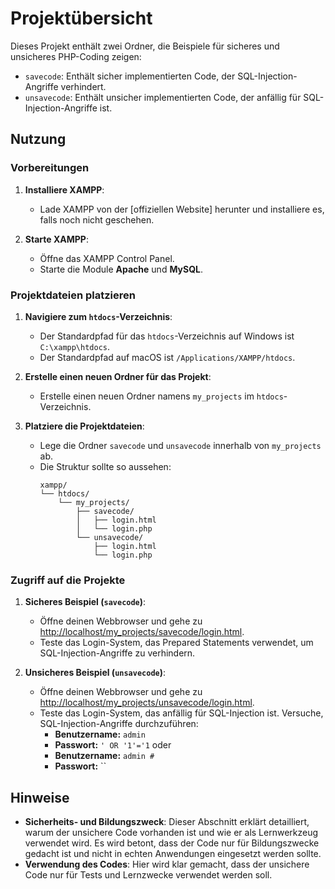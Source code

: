 # Projektübersicht

Dieses Projekt enthält zwei Ordner, die Beispiele für sicheres und unsicheres PHP-Coding zeigen:

- `savecode`: Enthält sicher implementierten Code, der SQL-Injection-Angriffe verhindert.
- `unsavecode`: Enthält unsicher implementierten Code, der anfällig für SQL-Injection-Angriffe ist.

## Nutzung

### Vorbereitungen

1. **Installiere XAMPP**:
   - Lade XAMPP von der [offiziellen Website] herunter und installiere es, falls noch nicht geschehen.

2. **Starte XAMPP**:
   - Öffne das XAMPP Control Panel.
   - Starte die Module **Apache** und **MySQL**.

### Projektdateien platzieren

1. **Navigiere zum `htdocs`-Verzeichnis**:
   - Der Standardpfad für das `htdocs`-Verzeichnis auf Windows ist `C:\xampp\htdocs`.
   - Der Standardpfad auf macOS ist `/Applications/XAMPP/htdocs`.

2. **Erstelle einen neuen Ordner für das Projekt**:
   - Erstelle einen neuen Ordner namens `my_projects` im `htdocs`-Verzeichnis.

3. **Platziere die Projektdateien**:
   - Lege die Ordner `savecode` und `unsavecode` innerhalb von `my_projects` ab.
   - Die Struktur sollte so aussehen:
     ```
     xampp/
     └── htdocs/
         └── my_projects/
             ├── savecode/
             │   ├── login.html
             │   └── login.php
             └── unsavecode/
                 ├── login.html
                 └── login.php
     ```

### Zugriff auf die Projekte

1. **Sicheres Beispiel (`savecode`)**:
   - Öffne deinen Webbrowser und gehe zu [http://localhost/my_projects/savecode/login.html](http://localhost/my_projects/savecode/login.html).
   - Teste das Login-System, das Prepared Statements verwendet, um SQL-Injection-Angriffe zu verhindern.

2. **Unsicheres Beispiel (`unsavecode`)**:
   - Öffne deinen Webbrowser und gehe zu [http://localhost/my_projects/unsavecode/login.html](http://localhost/my_projects/unsavecode/login.html).
   - Teste das Login-System, das anfällig für SQL-Injection ist. Versuche, SQL-Injection-Angriffe durchzuführen:
     - **Benutzername:** `admin`
     - **Passwort:** `' OR '1'='1`
     oder
     - **Benutzername:** `admin #`
     - **Passwort:** ``

## Hinweise 

- **Sicherheits- und Bildungszweck**: Dieser Abschnitt erklärt detailliert, warum der unsichere Code vorhanden ist und wie er als Lernwerkzeug verwendet wird. Es wird betont, dass der Code nur für Bildungszwecke gedacht ist und nicht in echten Anwendungen eingesetzt werden sollte.
- **Verwendung des Codes**: Hier wird klar gemacht, dass der unsichere Code nur für Tests und Lernzwecke verwendet werden soll.
